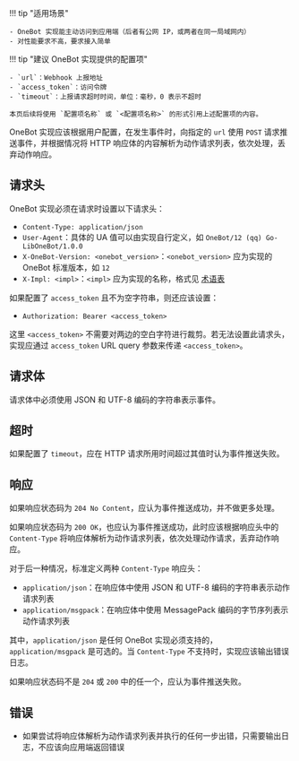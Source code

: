 !!! tip "适用场景"

    - OneBot 实现能主动访问到应用端（后者有公网 IP，或两者在同一局域网内）
    - 对性能要求不高，要求接入简单

!!! tip "建议 OneBot 实现提供的配置项"

    - `url`：Webhook 上报地址
    - `access_token`：访问令牌
    - `timeout`：上报请求超时时间，单位：毫秒，0 表示不超时

    本页后续将使用 `配置项名称` 或 `<配置项名称>` 的形式引用上述配置项的内容。

OneBot 实现应该根据用户配置，在发生事件时，向指定的 `url` 使用 `POST` 请求推送事件，并根据情况将 HTTP 响应体的内容解析为动作请求列表，依次处理，丢弃动作响应。

## 请求头

OneBot 实现必须在请求时设置以下请求头：

- `Content-Type: application/json`
- `User-Agent`：具体的 UA 值可以由实现自行定义，如 `OneBot/12 (qq) Go-LibOneBot/1.0.0`
- `X-OneBot-Version: <onebot_version>`：`<onebot_version>` 应为实现的 OneBot 标准版本，如 `12`
- `X-Impl: <impl>`：`<impl>` 应为实现的名称，格式见 [术语表](../../glossary.md#onebot-onebot-implementation)

如果配置了 `access_token` 且不为空字符串，则还应该设置：

- `Authorization: Bearer <access_token>`

这里 `<access_token>` 不需要对两边的空白字符进行裁剪。若无法设置此请求头，实现应通过 `access_token` URL query 参数来传递 `<access_token>`。

## 请求体

请求体中必须使用 JSON 和 UTF-8 编码的字符串表示事件。

## 超时

如果配置了 `timeout`，应在 HTTP 请求所用时间超过其值时认为事件推送失败。

## 响应

如果响应状态码为 `204 No Content`，应认为事件推送成功，并不做更多处理。

如果响应状态码为 `200 OK`，也应认为事件推送成功，此时应该根据响应头中的 `Content-Type` 将响应体解析为动作请求列表，依次处理动作请求，丢弃动作响应。

对于后一种情况，标准定义两种 `Content-Type` 响应头：

- `application/json`：在响应体中使用 JSON 和 UTF-8 编码的字符串表示动作请求列表
- `application/msgpack`：在响应体中使用 MessagePack 编码的字节序列表示动作请求列表

其中，`application/json` 是任何 OneBot 实现必须支持的，`application/msgpack` 是可选的。当 `Content-Type` 不支持时，实现应该输出错误日志。

如果响应状态码不是 `204` 或 `200` 中的任一个，应认为事件推送失败。

## 错误

- 如果尝试将响应体解析为动作请求列表并执行的任何一步出错，只需要输出日志，不应该向应用端返回错误
